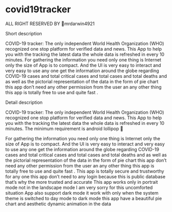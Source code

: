 ﻿# covid19tracker
 ALL RIGHT RESERVED BY 📧mrdarwin4921
 
 
Short description

COVID-19 tracker: The only independent World Health Organization (WHO) recognized one stop platform for verified data and news.
 This App to help you with the tracking the latest data the whole data is refreshed in every 10 minutes.
For gathering the information you need only one thing is Internet only the size of App is to compact.
And the UI is very easy to interact and very easy to use any one get the information around the globe regarding COVID-19 cases and total critical cases and total cases and total deaths and as well as the pictorial representation of the data in the form of pie chart this app don’t need any other permission from the user an any other thing this app is totally free to use and quite fast .

Detail description 

COVID-19 tracker: The only independent World Health Organization (WHO) recognized one stop platform for verified data and news.
 This App to help you with the tracking the latest data the whole data is refreshed in every 10 minutes.
The minimum requirement is android lollipop 🍭 

For gathering the information you need only one thing is Internet only the size of App is to compact.
And the UI is very easy to interact and very easy to use any one get the information around the globe regarding COVID-19 cases and total critical cases and total cases and total deaths and as well as the pictorial representation of the data in the form of pie chart this app don’t need any other permission from the user an any other thing this app is totally free to use and quite fast . 
This app is totally secure and trustworthy for any one this app don’t need to any login because this is public database that’s why the more trusted and accurate This app works only in portrait mode 
not in the landscape mode I am very sorry for this uncomforted situation App also support dark mode it work with only when the system theme is switched to day mode to dark mode this app have a beautiful pie chart and aesthetic  dynamic animation in the data
